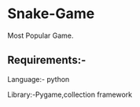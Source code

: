 # Snake-Game
Most Popular Game. 

## Requirements:-
Language:- python

Library:-Pygame,collection framework
